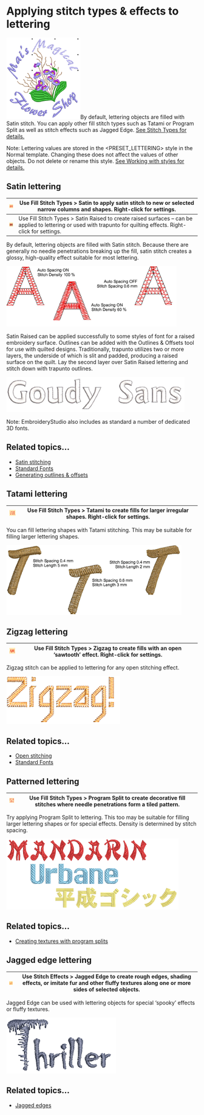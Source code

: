 # Applying stitch types & effects to lettering

![ChangeLetteringStitchTypes.png](assets/ChangeLetteringStitchTypes.png)By default, lettering objects are filled with Satin stitch. You can apply other fill stitch types such as Tatami or Program Split as well as stitch effects such as Jagged Edge. [See Stitch Types for details.](../../Digitizing/stitches/Stitch_Types)

Note: Lettering values are stored in the &lt;PRESET_LETTERING&gt; style in the Normal template. Changing these does not affect the values of other objects. Do not delete or rename this style. [See Working with styles for details.](../../Digitizing/properties/Working_with_styles)

## Satin lettering

| ![SatinFill.png](assets/SatinFill.png)             | Use Fill Stitch Types > Satin to apply satin stitch to new or selected narrow columns and shapes. Right-click for settings.                                        |
| -------------------------------------------------- | ------------------------------------------------------------------------------------------------------------------------------------------------------------------ |
| ![RaisedSatinFill.png](assets/RaisedSatinFill.png) | Use Fill Stitch Types > Satin Raised to create raised surfaces – can be applied to lettering or used with trapunto for quilting effects. Right-click for settings. |

By default, lettering objects are filled with Satin stitch. Because there are generally no needle penetrations breaking up the fill, satin stitch creates a glossy, high-quality effect suitable for most lettering.

![lettering_advanced00025.png](assets/lettering_advanced00025.png)

Satin Raised can be applied successfully to some styles of font for a raised embroidery surface. Outlines can be added with the Outlines & Offsets tool for use with quilted designs. Traditionally, trapunto utilizes two or more layers, the underside of which is slit and padded, producing a raised surface on the quilt. Lay the second layer over Satin Raised lettering and stitch down with trapunto outlines.

![RaisedSatinLettering2.png](assets/RaisedSatinLettering2.png)

Note: EmbroideryStudio also includes as standard a number of dedicated 3D fonts.

## Related topics...

- [Satin stitching](../../Digitizing/stitches/Satin_stitching)
- [Standard Fonts](../../Management/sample_fonts/Standard_Fonts)
- [Generating outlines & offsets](../../Modifying/productivity/Generating_outlines_offsets)

## Tatami lettering

| ![TatamiFill.png](assets/TatamiFill.png) | Use Fill Stitch Types > Tatami to create fills for larger irregular shapes. Right-click for settings. |
| ---------------------------------------- | ----------------------------------------------------------------------------------------------------- |

You can fill lettering shapes with Tatami stitching. This may be suitable for filling larger lettering shapes.

![lettering_advanced00030.png](assets/lettering_advanced00030.png)

## Zigzag lettering

| ![ZigzagFill.png](assets/ZigzagFill.png) | Use Fill Stitch Types > Zigzag to create fills with an open ‘sawtooth’ effect. Right-click for settings. |
| ---------------------------------------- | -------------------------------------------------------------------------------------------------------- |

Zigzag stitch can be applied to lettering for any open stitching effect.

![ZigzagLettering.png](assets/ZigzagLettering.png)

## Related topics...

- [Open stitching](../../Decorative/specialty/Open_stitching)
- [Standard Fonts](../../Management/sample_fonts/Standard_Fonts)

## Patterned lettering

| ![ProgramSplit.png](assets/ProgramSplit.png) | Use Fill Stitch Types > Program Split to create decorative fill stitches where needle penetrations form a tiled pattern. |
| -------------------------------------------- | ------------------------------------------------------------------------------------------------------------------------ |

Try applying Program Split to lettering. This too may be suitable for filling larger lettering shapes or for special effects. Density is determined by stitch spacing.

![lettering_advanced00033.png](assets/lettering_advanced00033.png)

## Related topics...

- [Creating textures with program splits](../../Decorative/patterns/Creating_textures_with_program_splits)

## Jagged edge lettering

| ![JaggedEdge.png](assets/JaggedEdge.png) | Use Stitch Effects > Jagged Edge to create rough edges, shading effects, or imitate fur and other fluffy textures along one or more sides of selected objects. |
| ---------------------------------------- | -------------------------------------------------------------------------------------------------------------------------------------------------------------- |

Jagged Edge can be used with lettering objects for special ‘spooky’ effects or fluffy textures.

![Lettering_JaggedEdge.png](assets/Lettering_JaggedEdge.png)

## Related topics...

- [Jagged edges](../../Decorative/specialty/Jagged_edges)
